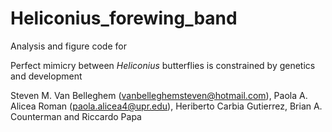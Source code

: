 # Heliconius_forewing_band

Analysis and figure code for


Perfect mimicry between <i>Heliconius</i> butterflies is constrained by genetics and development


Steven M. Van Belleghem (vanbelleghemsteven@hotmail.com), Paola A. Alicea Roman (paola.alicea4@upr.edu), Heriberto Carbia Gutierrez, Brian A. Counterman and Riccardo Papa

